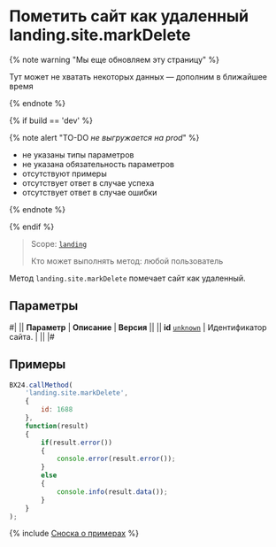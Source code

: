 # Пометить сайт как удаленный landing.site.markDelete

{% note warning "Мы еще обновляем эту страницу" %}

Тут может не хватать некоторых данных — дополним в ближайшее время

{% endnote %}

{% if build == 'dev' %}

{% note alert "TO-DO _не выгружается на prod_" %}

- не указаны типы параметров
- не указана обязательность параметров
- отсутствуют примеры
- отсутствует ответ в случае успеха
- отсутствует ответ в случае ошибки

{% endnote %}

{% endif %}

> Scope: [`landing`](../../scopes/permissions.md)
>
> Кто может выполнять метод: любой пользователь

Метод `landing.site.markDelete` помечает сайт как удаленный.

## Параметры

#|
|| **Параметр** | **Описание** | **Версия** ||
|| **id**
[`unknown`](../../data-types.md) | Идентификатор сайта. | ||
|#

## Примеры

```js
BX24.callMethod(
    'landing.site.markDelete',
    {
        id: 1688
    },
    function(result)
    {
        if(result.error())
        {
            console.error(result.error());
        }
        else
        {
            console.info(result.data());
        }
    }
);
```

{% include [Сноска о примерах](../../../_includes/examples.md) %}